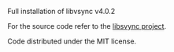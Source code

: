 Full installation of libvsync v4.0.2

For the source code refer to the [libsvync
project](https://github.com/open-s4c/libvsync).

Code distributed under the MIT license.
